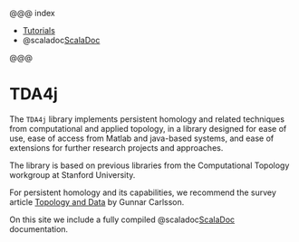 @@@ index

* [Tutorials](tutorials/index.md)
* @scaladoc[ScalaDoc](org.appliedtopology.tda4j)

@@@

# TDA4j

The `TDA4j` library implements persistent homology and related techniques from computational and applied topology, in a library designed for ease of use, ease of access from Matlab and java-based systems, and ease of extensions for further research projects and approaches.

The library is based on previous libraries from the Computational Topology workgroup at Stanford University.

For persistent homology and its capabilities, we recommend the survey article [Topology and Data](http://www.ams.org/journals/bull/2009-46-02/S0273-0979-09-01249-X/S0273-0979-09-01249-X.pdf) by Gunnar Carlsson.

On this site we include a fully compiled @scaladoc[ScalaDoc](org.appliedtopology.tda4j) documentation.